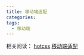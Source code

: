 ```yaml
---
title: 移动端适配
categories:
tags:
  - 移动端
---
```


相关阅读：
[hotcss](https://github.com/imochen/hotcss/blob/master/README.md)
[移动端适配](https://tflin.com/2020/09/15/%E6%B5%85%E8%B0%88%20100vh%20%E5%9C%A8%E7%A7%BB%E5%8A%A8%E7%AB%AF%E4%B8%AD%E7%9A%84%E5%B7%AE%E5%BC%82%E5%8F%8A%E8%A7%A3%E5%86%B3%E6%96%B9%E6%A1%88/)
